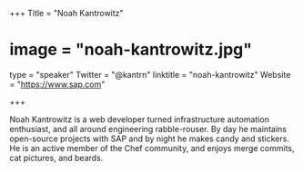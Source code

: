 +++
Title = "Noah Kantrowitz"
# image = "noah-kantrowitz.jpg"
type = "speaker"
Twitter = "@kantrn"
linktitle = "noah-kantrowitz"
Website = "https://www.sap.com"

+++

Noah Kantrowitz is a web developer turned infrastructure automation enthusiast, and all around engineering rabble-rouser. By day he maintains open-source projects with SAP and by night he makes candy and stickers. He is an active member of the Chef community, and enjoys merge commits, cat pictures, and beards.

